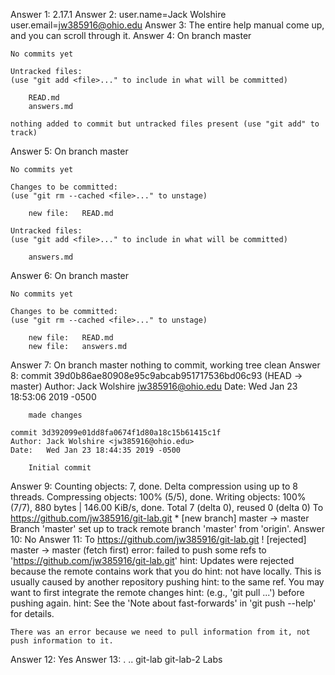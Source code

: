 Answer 1: 2.17.1
Answer 2: user.name=Jack Wolshire
          user.email=jw385916@ohio.edu
Answer 3: The entire help manual come up, and you can scroll through it.
Answer 4: On branch master

    No commits yet

    Untracked files:
    (use "git add <file>..." to include in what will be committed)

	    READ.md
	    answers.md

    nothing added to commit but untracked files present (use "git add" to track)
Answer 5: On branch master

    No commits yet

    Changes to be committed:
    (use "git rm --cached <file>..." to unstage)

	    new file:   READ.md

    Untracked files:
    (use "git add <file>..." to include in what will be committed)

	    answers.md
Answer 6: On branch master

    No commits yet

    Changes to be committed:
    (use "git rm --cached <file>..." to unstage)

	    new file:   READ.md
	    new file:   answers.md
Answer 7: On branch master
    nothing to commit, working tree clean
Answer 8: commit 39d0b86ae80908e95c9abcab951717536bd06c93       (HEAD -> master)
    Author: Jack Wolshire <jw385916@ohio.edu>
    Date:   Wed Jan 23 18:53:06 2019 -0500

        made changes

    commit 3d392099e01dd8fa0674f1d80a18c15b61415c1f
    Author: Jack Wolshire <jw385916@ohio.edu>
    Date:   Wed Jan 23 18:44:35 2019 -0500

        Initial commit
Answer 9: Counting objects: 7, done.
    Delta compression using up to 8 threads.
    Compressing objects: 100% (5/5), done.
    Writing objects: 100% (7/7), 880 bytes | 146.00 KiB/s, done.
    Total 7 (delta 0), reused 0 (delta 0)
    To https://github.com/jw385916/git-lab.git
     * [new branch]      master -> master
    Branch 'master' set up to track remote branch 'master' from 'origin'.
Answer 10: No
Answer 11: To https://github.com/jw385916/git-lab.git
     ! [rejected]        master -> master (fetch first)
    error: failed to push some refs to 'https://github.com/jw385916/git-lab.git'
    hint: Updates were rejected because the remote contains work that you do
    hint: not have locally. This is usually caused by another repository pushing
    hint: to the same ref. You may want to first integrate the remote changes
    hint: (e.g., 'git pull ...') before pushing again.
    hint: See the 'Note about fast-forwards' in 'git push --help' for details.

    There was an error because we need to pull information from it, not push information to it.
Answer 12: Yes
Answer 13: .  ..  git-lab	git-lab-2  Labs

 
